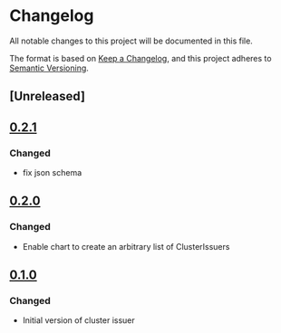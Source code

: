 # Changelog

All notable changes to this project will be documented in this file.

The format is based on [Keep a Changelog](https://keepachangelog.com/en/1.0.0/),
and this project adheres to [Semantic Versioning](https://semver.org/spec/v2.0.0.html).

## [Unreleased]

## [0.2.1]
### Changed
* fix json schema

## [0.2.0]
### Changed
* Enable chart to create an arbitrary list of ClusterIssuers

## [0.1.0]
### Changed
* Initial version of cluster issuer

[0.1.0]: https://github.com/DVPE-cloud/dvpe-helm/tree/dvpe-cluster-issuer-0.1.0/charts/dvpe-cluster-issuer
[0.2.0]: https://github.com/DVPE-cloud/dvpe-helm/tree/dvpe-cluster-issuer-0.2.0/charts/dvpe-cluster-issuer
[0.2.1]: https://github.com/DVPE-cloud/dvpe-helm/tree/dvpe-cluster-issuer-0.2.1/charts/dvpe-cluster-issuer

